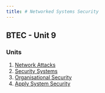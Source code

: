 ```yaml
---
title: # Networked Systems Security
---
```


## BTEC - Unit 9

### Units
1. [Network Attacks](https://keshavdulal.github.io/btec-computer-networks-notes/notes/networked-systems-security/btec-nss-u1)
1. [Security Systems](https://keshavdulal.github.io/btec-computer-networks-notes/notes/networked-systems-security/btec-nss-u2)
1. [Organisational Security](https://keshavdulal.github.io/btec-computer-networks-notes/notes/networked-systems-security/btec-nss-u3)
1. [Apply System Security](https://keshavdulal.github.io/btec-computer-networks-notes/notes/networked-systems-security/btec-nss-u4)